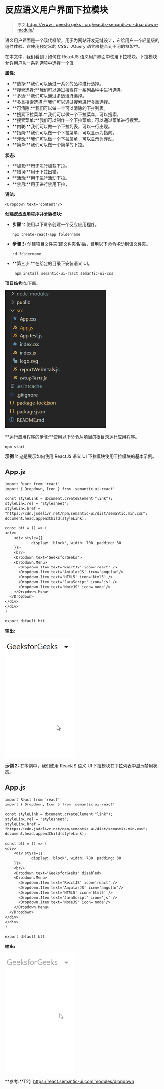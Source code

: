 # 反应语义用户界面下拉模块

> 原文:[https://www . geesforgeks . org/reactjs-semantic-ui-drop down-module/](https://www.geeksforgeeks.org/reactjs-semantic-ui-dropdown-module/)

语义用户界面是一个现代框架，用于为网站开发无缝设计，它给用户一个轻量级的组件体验。它使用预定义的 CSS、JQuery 语言来整合到不同的框架中。

在本文中，我们看到了如何在 ReactJS 语义用户界面中使用下拉模块。下拉模块允许用户从一系列选项中选择一个值

**属性:**

*   **选择:**我们可以通过一系列的品种进行选择。
*   **搜索选择:**我们可以通过搜索在一系列品种中进行选择。
*   **多选:**我们可以通过多选进行选择。
*   **多重搜索选择:**我们可以通过搜索进行多重选择。
*   **可清除:**我们可以做一个可以清除的下拉列表。
*   **搜索下拉菜单:**我们可以做一个下拉菜单，可以搜索。
*   **搜索菜单:**我们可以制作一个下拉菜单，可以通过菜单进行搜索。
*   **内联:**我们可以做一个下拉列表，可以一行出现。
*   **指向:**我们可以做一个下拉菜单，可以显示为指向。
*   **浮动:**我们可以做一个下拉菜单，可以显示为浮动。
*   **简单:**我们可以做一个简单的下拉。

**状态:**

*   **加载:**用于进行加载下拉。
*   **错误:**用于下拉出错。
*   **活动:**用于进行活动下拉。
*   **禁用:**用于进行禁用下拉，

**语法:**

```
<Dropdown text='content'/>
```

**创建反应应用程序并安装模块:**

*   **步骤 1:** 使用以下命令创建一个反应应用程序。

    ```
    npx create-react-app foldername
    ```

*   **步骤 2:** 创建项目文件夹(即文件夹名)后，使用以下命令移动到该文件夹。

    ```
    cd foldername
    ```

*   **第三步:**在给定的目录下安装语义 UI。

    ```
     npm install semantic-ui-react semantic-ui-css
    ```

**项目结构**:如下图。

![](img/f04ae0d8b722a9fff0bd9bd138b29c23.png)

**运行应用程序的步骤:**使用以下命令从项目的根目录运行应用程序。

```
npm start
```

**示例 1:** 这是展示如何使用 ReactJS 语义 UI 下拉模块使用下拉模块的基本示例。

## App.js

```
import React from 'react'
import { Dropdown, Icon } from 'semantic-ui-react'

const styleLink = document.createElement("link");
styleLink.rel = "stylesheet";
styleLink.href = 
"https://cdn.jsdelivr.net/npm/semantic-ui/dist/semantic.min.css";
document.head.appendChild(styleLink);

const btt = () => (
<div>
    <div style={{
            display: 'block', width: 700, padding: 30
    }}>
    <br/>
    <Dropdown text='GeeksforGeeks'>
    <Dropdown.Menu>
      <Dropdown.Item text='ReactJS' icon='react' />
      <Dropdown.Item text='AngularJS' icon='angular'/>
      <Dropdown.Item text='HTML5' icon='html5' />
      <Dropdown.Item text='JavaScript' icon='js' />
      <Dropdown.Item text='NodeJS' icon='node'/>
    </Dropdown.Menu>
  </Dropdown>
</div>
</div>
)

export default btt
```

**输出:**

![](img/c0c9c807410544784eeed85c130da5c0.png)

**示例 2:** 在本例中，我们使用 ReactJS 语义 UI 下拉模块在下拉列表中显示禁用状态。

## App.js

```
import React from 'react'
import { Dropdown, Icon } from 'semantic-ui-react'

const styleLink = document.createElement("link");
styleLink.rel = "stylesheet";
styleLink.href = 
"https://cdn.jsdelivr.net/npm/semantic-ui/dist/semantic.min.css";
document.head.appendChild(styleLink);

const btt = () => (
<div>
    <div style={{
            display: 'block', width: 700, padding: 30
    }}>
    <br/>
    <Dropdown text='GeeksforGeeks' disabled>
    <Dropdown.Menu>
      <Dropdown.Item text='ReactJS' icon='react' />
      <Dropdown.Item text='AngularJS' icon='angular'/>
      <Dropdown.Item text='HTML5' icon='html5' />
      <Dropdown.Item text='JavaScript' icon='js' />
      <Dropdown.Item text='NodeJS' icon='node'/>
    </Dropdown.Menu>
  </Dropdown>
</div>
</div>
)

export default btt
```

**输出:**

![](img/6be0ccf9b4ae2fa118055302138bb62f.png)

**参考:**T2】https://react.semantic-ui.com/modules/dropdown